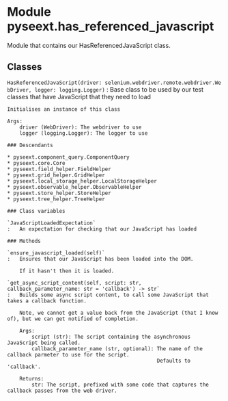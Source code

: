 Module pyseext.has_referenced_javascript
========================================
Module that contains our HasReferencedJavaScript class.

Classes
-------

`HasReferencedJavaScript(driver: selenium.webdriver.remote.webdriver.WebDriver, logger: logging.Logger)`
:   Base class to be used by our test classes that have JavaScript that they need to load
        
    
    Initialises an instance of this class
    
    Args:
        driver (WebDriver): The webdriver to use
        logger (logging.Logger): The logger to use

    ### Descendants

    * pyseext.component_query.ComponentQuery
    * pyseext.core.Core
    * pyseext.field_helper.FieldHelper
    * pyseext.grid_helper.GridHelper
    * pyseext.local_storage_helper.LocalStorageHelper
    * pyseext.observable_helper.ObservableHelper
    * pyseext.store_helper.StoreHelper
    * pyseext.tree_helper.TreeHelper

    ### Class variables

    `JavaScriptLoadedExpectation`
    :   An expectation for checking that our JavaScript has loaded

    ### Methods

    `ensure_javascript_loaded(self)`
    :   Ensures that our JavaScript has been loaded into the DOM.
        
        If it hasn't then it is loaded.

    `get_async_script_content(self, script: str, callback_parameter_name: str = 'callback') ‑> str`
    :   Builds some async script content, to call some JavaScript that takes a callback function.
        
        Note, we cannot get a value back from the JavaScript (that I know of), but we can get notified of completion.
        
        Args:
            script (str): The script containing the asynchronous JavaScript being called.
            callback_parameter_name (str, optional): The name of the callback parmeter to use for the script.
                                                     Defaults to 'callback'.
        
        Returns:
            str: The script, prefixed with some code that captures the callback passes from the web driver.